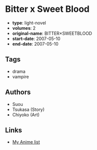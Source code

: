 # Bitter x Sweet Blood

-   **type**: light-novel
-   **volumes**: 2
-   **original-name**: BITTER×SWEETBLOOD
-   **start-date**: 2007-05-10
-   **end-date**: 2007-05-10

## Tags

-   drama
-   vampire

## Authors

-   Suou
-   Tsukasa (Story)
-   Chiyoko (Art)

## Links

-   [My Anime list](https://myanimelist.net/manga/88914/Bitter_x_Sweet_Blood)
